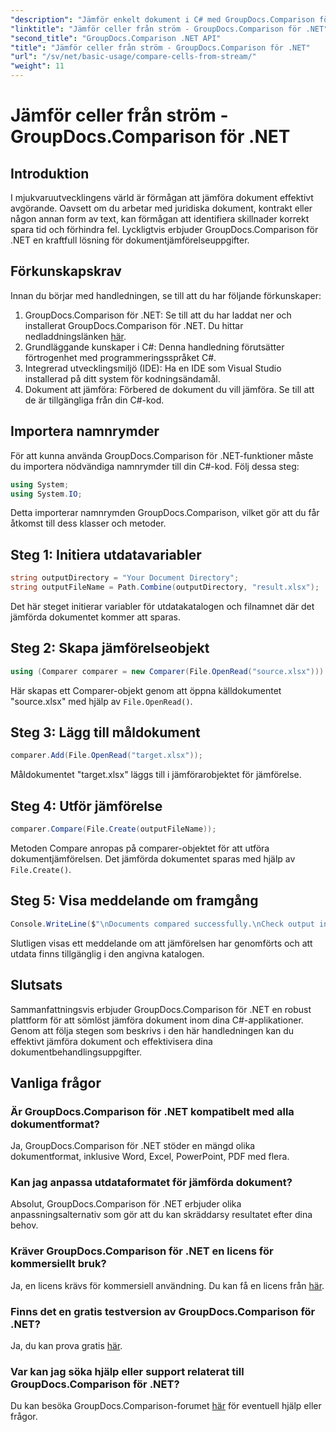 ```yaml
---
"description": "Jämför enkelt dokument i C# med GroupDocs.Comparison för .NET. Effektivisera dina dokumenthanteringsuppgifter med lätthet."
"linktitle": "Jämför celler från ström - GroupDocs.Comparison för .NET"
"second_title": "GroupDocs.Comparison .NET API"
"title": "Jämför celler från ström - GroupDocs.Comparison för .NET"
"url": "/sv/net/basic-usage/compare-cells-from-stream/"
"weight": 11
---
```


# Jämför celler från ström - GroupDocs.Comparison för .NET

## Introduktion
I mjukvaruutvecklingens värld är förmågan att jämföra dokument effektivt avgörande. Oavsett om du arbetar med juridiska dokument, kontrakt eller någon annan form av text, kan förmågan att identifiera skillnader korrekt spara tid och förhindra fel. Lyckligtvis erbjuder GroupDocs.Comparison för .NET en kraftfull lösning för dokumentjämförelseuppgifter.
## Förkunskapskrav
Innan du börjar med handledningen, se till att du har följande förkunskaper:
1. GroupDocs.Comparison för .NET: Se till att du har laddat ner och installerat GroupDocs.Comparison för .NET. Du hittar nedladdningslänken [här](https://releases.groupdocs.com/comparison/net/).
2. Grundläggande kunskaper i C#: Denna handledning förutsätter förtrogenhet med programmeringsspråket C#.
3. Integrerad utvecklingsmiljö (IDE): Ha en IDE som Visual Studio installerad på ditt system för kodningsändamål.
4. Dokument att jämföra: Förbered de dokument du vill jämföra. Se till att de är tillgängliga från din C#-kod.

## Importera namnrymder
För att kunna använda GroupDocs.Comparison för .NET-funktioner måste du importera nödvändiga namnrymder till din C#-kod. Följ dessa steg:

```csharp
using System;
using System.IO;
```
Detta importerar namnrymden GroupDocs.Comparison, vilket gör att du får åtkomst till dess klasser och metoder.

## Steg 1: Initiera utdatavariabler
```csharp
string outputDirectory = "Your Document Directory";
string outputFileName = Path.Combine(outputDirectory, "result.xlsx");
```
Det här steget initierar variabler för utdatakatalogen och filnamnet där det jämförda dokumentet kommer att sparas.
## Steg 2: Skapa jämförelseobjekt
```csharp
using (Comparer comparer = new Comparer(File.OpenRead("source.xlsx")))
```
Här skapas ett Comparer-objekt genom att öppna källdokumentet "source.xlsx" med hjälp av `File.OpenRead()`.
## Steg 3: Lägg till måldokument
```csharp
comparer.Add(File.OpenRead("target.xlsx"));
```
Måldokumentet "target.xlsx" läggs till i jämförarobjektet för jämförelse.
## Steg 4: Utför jämförelse
```csharp
comparer.Compare(File.Create(outputFileName));
```
Metoden Compare anropas på comparer-objektet för att utföra dokumentjämförelsen. Det jämförda dokumentet sparas med hjälp av `File.Create()`.
## Steg 5: Visa meddelande om framgång
```csharp
Console.WriteLine($"\nDocuments compared successfully.\nCheck output in {outputDirectory}.");
```
Slutligen visas ett meddelande om att jämförelsen har genomförts och att utdata finns tillgänglig i den angivna katalogen.

## Slutsats
Sammanfattningsvis erbjuder GroupDocs.Comparison för .NET en robust plattform för att sömlöst jämföra dokument inom dina C#-applikationer. Genom att följa stegen som beskrivs i den här handledningen kan du effektivt jämföra dokument och effektivisera dina dokumentbehandlingsuppgifter.
## Vanliga frågor
### Är GroupDocs.Comparison för .NET kompatibelt med alla dokumentformat?
Ja, GroupDocs.Comparison för .NET stöder en mängd olika dokumentformat, inklusive Word, Excel, PowerPoint, PDF med flera.
### Kan jag anpassa utdataformatet för jämförda dokument?
Absolut, GroupDocs.Comparison för .NET erbjuder olika anpassningsalternativ som gör att du kan skräddarsy resultatet efter dina behov.
### Kräver GroupDocs.Comparison för .NET en licens för kommersiellt bruk?
Ja, en licens krävs för kommersiell användning. Du kan få en licens från [här](https://purchase.groupdocs.com/buy).
### Finns det en gratis testversion av GroupDocs.Comparison för .NET?
Ja, du kan prova gratis [här](https://releases.groupdocs.com/).
### Var kan jag söka hjälp eller support relaterat till GroupDocs.Comparison för .NET?
Du kan besöka GroupDocs.Comparison-forumet [här](https://forum.groupdocs.com/c/comparison/12) för eventuell hjälp eller frågor.